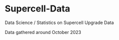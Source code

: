 # Supercell-Data

Data Science / Statistics on Supercell Upgrade Data

Data gathered around October 2023



